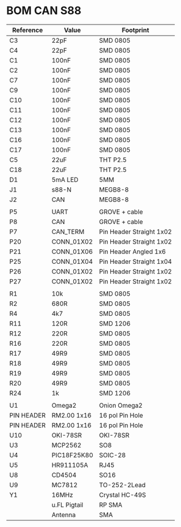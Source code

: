 BOM CAN S88
===========


|Reference	| Value		| Footprint	|
|---------------|---------------|---------------|
|C3		|22pF		|SMD 0805	|
|C4		|22pF		|SMD 0805	|
|C1		|100nF		|SMD 0805	|
|C2		|100nF		|SMD 0805	|
|C7		|100nF		|SMD 0805	|
|C9		|100nF		|SMD 0805	|
|C10		|100nF		|SMD 0805	|
|C11		|100nF		|SMD 0805	|
|C12		|100nF		|SMD 0805	|
|C13		|100nF		|SMD 0805	|
|C16		|100nF		|SMD 0805	|
|C17		|100nF		|SMD 0805	|
|C5		|22uF		|THT P2.5	|
|C18		|22uF		|THT P2.5	|
|D1		|5mA LED	|5MM     	|
|J1		|s88-N		|MEGB8-8	|
|J2		|CAN		|MEGB8-8	|
|		|		|		|
|P5		|UART		|GROVE + cable	|
|P8		|CAN		|GROVE + cable	|
|P7		|CAN_TERM	|Pin Header Straight 1x02|
|P20		|CONN_01X02	|Pin Header Straight 1x02|
|P21		|CONN_01X06	|Pin Header Angled 1x6|
|P25		|CONN_01X04	|Pin Header Straight 1x04|
|P26		|CONN_01X02	|Pin Header Straight 1x02|
|P27		|CONN_01X02	|Pin Header Straight 1x02|
|		|		|		|
|R1		|10k		|SMD 0805	|
|R2		|680R		|SMD 0805	|
|R4		|4k7		|SMD 0805	|
|R11		|120R		|SMD 1206	|
|R12		|220R		|SMD 0805	|
|R16		|220R		|SMD 0805	|
|R17		|49R9		|SMD 0805	|
|R18		|49R9		|SMD 0805	|
|R19		|49R9		|SMD 0805	|
|R20		|49R9		|SMD 0805	|
|R24		|1k		|SMD 1206	|
|		|		|		|
|U1		|Omega2		|Onion Omega2	|
|PIN HEADER	|RM2.00 1x16	|16 pol Pin Hole|
|PIN HEADER	|RM2.00 1x16	|16 pol Pin Hole|
|U10		|OKI-78SR	|OKI-78SR	|
|U3		|MCP2562	|SO8		|
|U4		|PIC18F25K80	|SOIC-28	|
|U5		|HR911105A	|RJ45		|
|U8		|CD4504		|SO16		|
|U9		|MC7812		|TO-252-2Lead	|
|Y1		|16MHz		|Crystal HC-49S	|
|		|u.FL Pigtail  | RP SMA	|
|		|Antenna	| SMA		|

